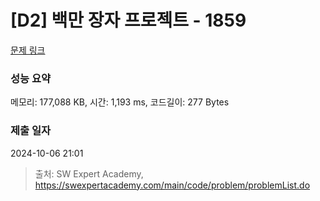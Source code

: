 # [D2] 백만 장자 프로젝트 - 1859 

[문제 링크](https://swexpertacademy.com/main/code/problem/problemDetail.do?contestProbId=AV5LrsUaDxcDFAXc) 

### 성능 요약

메모리: 177,088 KB, 시간: 1,193 ms, 코드길이: 277 Bytes

### 제출 일자

2024-10-06 21:01



> 출처: SW Expert Academy, https://swexpertacademy.com/main/code/problem/problemList.do